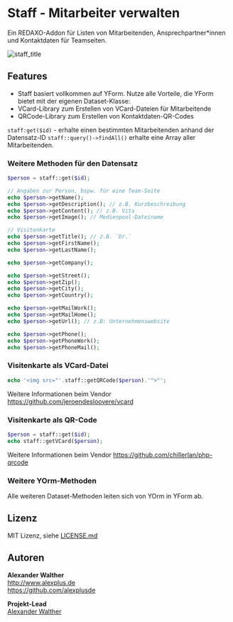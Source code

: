 # Staff - Mitarbeiter verwalten

Ein REDAXO-Addon für Listen von Mitarbeitenden, Ansprechpartner\*innen und Kontaktdaten für Teamseiten.

![staff_title](https://user-images.githubusercontent.com/3855487/183459112-aebbca72-6af5-427d-9536-db7e94e60792.png)

## Features

* Staff basiert vollkommen auf YForm. Nutze alle Vorteile, die YForm bietet mit der eigenen Dataset-Klasse:
* VCard-Library zum Erstellen von VCard-Dateien für Mitarbeitende
* QRCode-Library zum Erstellen von Kontaktdaten-QR-Codes

`staff:get($id)` - erhalte einen bestimmten Mitarbeitenden anhand der Datensatz-ID
`staff::query()->findAll()` erhalte eine Array aller Mitarbeitenden.

### Weitere Methoden für den Datensatz

```php
$person = staff::get($id);

// Angaben zur Person, bspw. für eine Team-Seite
echo $person->getName();
echo $person->getDescription(); // z.B. Kurzbeschreibung
echo $person->getContent(); // z.B. Vita
echo $person->getImage(); // Medienpool-Dateiname

// Visitenkarte
echo $person->getTitle(); // z.B. `Dr.`
echo $person->getFirstName();
echo $person->getLastName();

echo $person->getCompany();

echo $person->getStreet();
echo $person->getZip();
echo $person->getCity();
echo $person->getCountry();

echo $person->getMailWork();
echo $person->getMailHome();
echo $person->getUrl(); // z.B: Unternehmenswebsite

echo $person->getPhone();
echo $person->getPhoneWork();
echo $person->getPhoneMail();
```

### Visitenkarte als VCard-Datei

```php
echo '<img src="'.staff::getQRCode($person).'">"';
```

Weitere Informationen beim Vendor https://github.com/jeroendesloovere/vcard

### Visitenkarte als QR-Code 

```php
$person = staff::get($id);
echo staff::getVCard($person);
```

Weitere Informationen beim Vendor https://github.com/chillerlan/php-qrcode

### Weitere YOrm-Methoden

Alle weiteren Dataset-Methoden leiten sich von YOrm in YForm ab.

## Lizenz

MIT Lizenz, siehe [LICENSE.md](https://github.com/alexplusde/staff/blob/master/LICENSE.md)  

## Autoren

**Alexander Walther**  
http://www.alexplus.de  
https://github.com/alexplusde  

**Projekt-Lead**  
[Alexander Walther](https://github.com/alexplusde)
